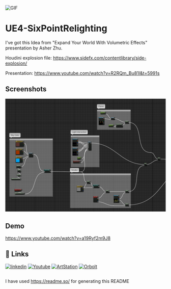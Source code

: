
![GIF](https://raw.githubusercontent.com/proceduralit/UE4-SixPointRelighting/main/ReadME_Data/SixPointLighting.gif)

# UE4-SixPointRelighting

I've got this Idea from "Expand Your World With Volumetric Effects" presentation by Asher Zhu.

Houdini explosion file:
https://www.sidefx.com/contentlibrary/side-explosion/

Presentation:
https://www.youtube.com/watch?v=R2RQm_Bu81I&t=5991s

## Screenshots

![Material](https://raw.githubusercontent.com/proceduralit/UE4-SixPointRelighting/main/ReadME_Data/Material.png)



## Demo

https://www.youtube.com/watch?v=a19Ryf2m9J8


## 🔗 Links
[![linkedin](https://img.shields.io/badge/linkedin-0A66C2?style=for-the-badge&logo=linkedin&logoColor=white)](https://www.linkedin.com/in/mohsen-tabasi-4a77a237/)
[![Youtube](https://img.shields.io/badge/YOUTUBE-red?style=for-the-badge&logo=youtube&logoColor=white)](https://www.youtube.com/channel/UC94ZtlP-isac_FrJJNEa9DA)
[![ArtStation](https://img.shields.io/badge/ARTSTATION-black?style=for-the-badge&logo=artstation&logoColor=blue)](https://mohsen-t.artstation.com)
[![Orbolt](https://img.shields.io/badge/-Orbolt-orange)](https://www.orbolt.com/user/144667532)



## 
I have used https://readme.so/ for generating this README

